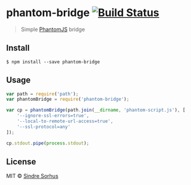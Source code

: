 # phantom-bridge [![Build Status](https://travis-ci.org/sindresorhus/phantom-bridge.svg?branch=master)](https://travis-ci.org/sindresorhus/phantom-bridge)

> Simple [PhantomJS](http://phantomjs.org) bridge


## Install

```
$ npm install --save phantom-bridge
```


## Usage

```js
var path = require('path');
var phantomBridge = require('phantom-bridge');

var cp = phantomBridge(path.join(__dirname, 'phantom-script.js'), [
	'--ignore-ssl-errors=true',
	'--local-to-remote-url-access=true',
	'--ssl-protocol=any'
]);

cp.stdout.pipe(process.stdout);
```


## License

MIT © [Sindre Sorhus](http://sindresorhus.com)
